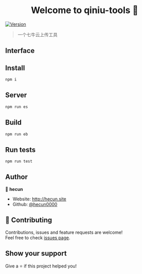<h1 align="center">Welcome to qiniu-tools 👋</h1>
<p>
  <a href="https://www.npmjs.com/package/qiniu-tools" target="_blank">
    <img alt="Version" src="https://img.shields.io/npm/v/qiniu-tools.svg">
  </a>
</p>

> 一个七牛云上传工具

## Interface

[](http://static.hecun.site/hecun158823696409711.png)

## Install

```sh
npm i
```
## Server  

```sh
npm run es
```

## Build

```sh
npm run eb
```


## Run tests

```sh
npm run test
```

## Author

👤 **hecun**

* Website: http://hecun.site
* Github: [@hecun0000](https://github.com/hecun0000)

## 🤝 Contributing

Contributions, issues and feature requests are welcome!<br />Feel free to check [issues page](https://github.com/hecun0000/qiniu-tools/issues). 

## Show your support

Give a ⭐️ if this project helped you!
